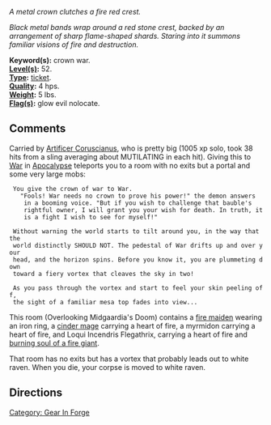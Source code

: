 *A metal crown clutches a fire red crest.*

*Black metal bands wrap around a red stone crest, backed by an
arrangement of sharp flame-shaped shards. Staring into it summons
familiar visions of fire and destruction.*

**Keyword(s):** crown war.  
**[Level(s)](Object_Level "wikilink"):** 52.  
**[Type](:Category:_Object_Types "wikilink"):**
[ticket](:Category:_Tickets "wikilink").  
**[Quality](Object_Quality "wikilink"):** 4 hps.  
**[Weight](Object_Weight "wikilink"):** 5 lbs.  
**[Flag(s)](:Category:_Object_Flags "wikilink"):** glow evil nolocate.  

## Comments

Carried by [Artificer Coruscianus](Artificer_Coruscianus "wikilink"),
who is pretty big (1005 xp solo, took 38 hits from a sling averaging
about MUTILATING in each hit). Giving this to [War](War "wikilink") in
[Apocalypse](Apocalypse "wikilink") teleports you to a room with no
exits but a portal and some very large mobs:

` You give the crown of war to War.`  
`   "Fools! War needs no crown to prove his power!" the demon answers`  
`    in a booming voice. "But if you wish to challenge that bauble's`  
`    rightful owner, I will grant you your wish for death. In truth, it`  
`    is a fight I wish to see for myself!"`  
` `  
` Without warning the world starts to tilt around you, in the way that the`  
` world distinctly SHOULD NOT. The pedestal of War drifts up and over your`  
` head, and the horizon spins. Before you know it, you are plummeting down`  
` toward a fiery vortex that cleaves the sky in two!`  
` `  
` As you pass through the vortex and start to feel your skin peeling off,`  
` the sight of a familiar mesa top fades into view...`

This room (Overlooking Midgaardia's Doom) contains a [fire
maiden](fire_maiden "wikilink") wearing an iron ring, a [cinder
mage](cinder_mage "wikilink") carrying a heart of fire, a myrmidon
carrying a heart of fire, and Loqui Incendris Flegathrix, carrying a
heart of fire and [burning soul of a fire
giant](burning_soul_of_a_fire_giant "wikilink").

That room has no exits but has a vortex that probably leads out to white
raven. When you die, your corpse is moved to white raven.

## Directions

[Category: Gear In Forge](Category:_Gear_In_Forge "wikilink")
